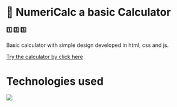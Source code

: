 #  🔢 NumeriCalc a basic Calculator

####  1️⃣ 2️⃣ 3️⃣
Basic calculator with simple design developed in html, css and js.
 

[Try the calculator by click here](jadermorales.github.io/Basic-calculator/)
# Technologies used

<p align="left">
  <a href="https://devdocs.io/">
    <img src="https://skillicons.dev/icons?i=js,css,html&perline=12" />
  </a>
</p>




